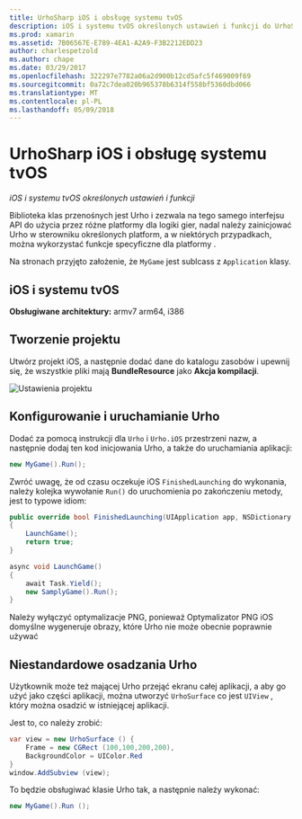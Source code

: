 ```yaml
---
title: UrhoSharp iOS i obsługę systemu tvOS
description: iOS i systemu tvOS określonych ustawień i funkcji do UrhoSharp.
ms.prod: xamarin
ms.assetid: 7B06567E-E789-4EA1-A2A9-F3B2212EDD23
author: charlespetzold
ms.author: chape
ms.date: 03/29/2017
ms.openlocfilehash: 322297e7782a06a2d900b12cd5afc5f469009f69
ms.sourcegitcommit: 0a72c7dea020b965378b6314f558bf5360dbd066
ms.translationtype: MT
ms.contentlocale: pl-PL
ms.lasthandoff: 05/09/2018
---
```

# <a name="urhosharp-ios-and-tvos-support"></a>UrhoSharp iOS i obsługę systemu tvOS

_iOS i systemu tvOS określonych ustawień i funkcji_

Biblioteka klas przenośnych jest Urho i zezwala na tego samego interfejsu API do użycia przez różne platformy dla logiki gier, nadal należy zainicjować Urho w sterowniku określonych platform, a w niektórych przypadkach, można wykorzystać funkcje specyficzne dla platformy .

Na stronach przyjęto założenie, że `MyGame` jest sublcass z `Application` klasy.

## <a name="ios-and-tvos"></a>iOS i systemu tvOS

**Obsługiwane architektury:** armv7 arm64, i386

## <a name="creating-a-project"></a>Tworzenie projektu

Utwórz projekt iOS, a następnie dodać dane do katalogu zasobów i upewnij się, że wszystkie pliki mają **BundleResource** jako **Akcja kompilacji**.

![Ustawienia projektu](ios-images/image-4.png "dodawania danych do katalogu zawierającego zasoby")

## <a name="configuring-and-launching-urho"></a>Konfigurowanie i uruchamianie Urho

Dodać za pomocą instrukcji dla `Urho` i `Urho.iOS` przestrzeni nazw, a następnie dodaj ten kod inicjowania Urho, a także do uruchamiania aplikacji:

```csharp
new MyGame().Run();
```

Zwróć uwagę, że od czasu oczekuje iOS `FinishedLaunching` do wykonania, należy kolejka wywołanie `Run()` do uruchomienia po zakończeniu metody, jest to typowe idiom:

```csharp
public override bool FinishedLaunching(UIApplication app, NSDictionary options)
{
    LaunchGame();
    return true;
}

async void LaunchGame()
{
    await Task.Yield();
    new SamplyGame().Run();
}
```

Należy wyłączyć optymalizacje PNG, ponieważ Optymalizator PNG iOS domyślne wygeneruje obrazy, które Urho nie może obecnie poprawnie używać

## <a name="custom-embedding-of-urho"></a>Niestandardowe osadzania Urho

Użytkownik może też mającej Urho przejąć ekranu całej aplikacji, a aby go użyć jako części aplikacji, można utworzyć `UrhoSurface` co jest `UIView` , który można osadzić w istniejącej aplikacji.

Jest to, co należy zrobić:

```csharp
var view = new UrhoSurface () {
    Frame = new CGRect (100,100,200,200),
    BackgroundColor = UIColor.Red
}
window.AddSubview (view);
```

To będzie obsługiwać klasie Urho tak, a następnie należy wykonać:

```csharp
new MyGame().Run ();
```

